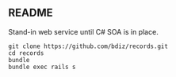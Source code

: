 ## README

Stand-in web service until C# SOA is in place.

```
git clone https://github.com/bdiz/records.git
cd records
bundle
bundle exec rails s
```
